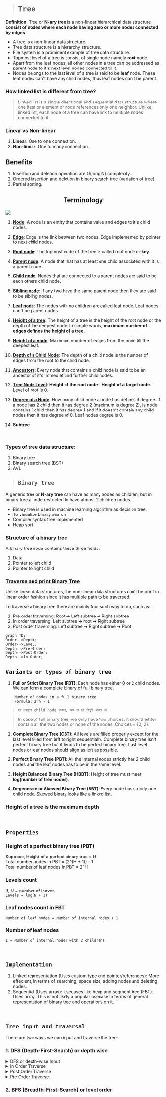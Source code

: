 > # **```Tree```**

**Definition**: Tree or **N-ary tree** is a non-linear hierarchical data structure **consist of nodes where each node having zero or more nodes connected by edges**.

- A tree is a non-linear data structure.
- Tree data structure is a hierarchy structure.
- File system is a prominent example of tree data structure.
- Topmost level of a tree is consist of single node namely **root** node.
- Apart from the leaf nodes, all other nodes in a tree can be addressed as parent node to it's next level nodes connected to it.
- Nodes belongs to the last level of a tree is said to be **leaf** node. These leaf nodes can't have any child nodes, thus leaf nodes can't be parent.

### **How linked list is different from tree?**

> Linked list is a single directional and sequential data structure where one item or element or node references only one neighbor. Unlike linked list, each node of a tree can have link to multiple nodes connected to it.

### Linear vs Non-linear 
1. **Linear**: One to one connection.
2. **Non-linear**: One to many connection.


## **Benefits**

1. Insertion and deletion operation are O(long N) complexity.
2. Ordered insertion and deletion in binary search tree (variation of tree).
3. Partial sorting.

## <p align="center">**Terminology**</p>

![](./tree1.png)

1. <ins>**Node**</ins>: A node is an entity that contains value and edges to it's child nodes.  

2. <ins>**Edge**</ins>: Edge is the link between two nodes. Edge implemented by pointer to next child nodes.  

3. <ins>**Root node**</ins>: The topmost node of the tree is called root node or **key**.  

4. <ins>**Parent node**</ins>: A node that that has at least one child associated with it is a parent node.  

5. <ins>**Child node**</ins>: Nodes that are connected to a parent nodes are said to be each others child node.  

6. <ins>**Sibling node**</ins>: If any two have the same parent node then they are said to be sibling nodes.   

7. <ins>**Leaf node**</ins>: The nodes with no children are called leaf node. Leaf nodes can't be parent nodes.

8. <ins>**Height of a tree**</ins>: The height of a tree is the height of the root node or the depth of the deepest node. In simple words, **maximum number of edges defines the height of a tree**.

9. <ins>**Height of a node**</ins>: Maximum number of edges from the node till the deepest leaf. 

10. <ins>**Depth of a Child Node**</ins>: The depth of a child node is the number of edges from the root to the child node.  

11. <ins>**Ancestors**</ins>: Every node that contains a child node is said to be an ancestor of it's immediet and further child nodes. 

12. <ins>**Tree Node Level**</ins>: **Height of the root node - Height of a target node**. Level of root is 0.

13. <ins>**Degree of a Node**</ins>: How many child node a node has defines it degree. If a node has 2 child then it has degree 2 (maximum is degree 2), is node contains 1 child then it has degree 1 and if it doesn't contain any child nodes then it has degree of 0. Leaf nodes degree is 0. 

14. **Subtree** 


&nbsp;

### **Types of tree data structure:**

1. Binary tree
2. Binary search tree (BST)
3. AVL

> ## **```Binary tree```**

A generic tree or **N-ary tree** can have as many nodes as children, but in binary tree a node restricted to have atmost 2 children nodes.

- Binary tree is used in machine learning algorithm as decision tree.
- To visualize binary search
- Compiler syntax tree implemented
- Heap sort

### Structure of a binary tree

A binary tree node contains these three fields:

1. Data
2. Pointer to left child
3. Pointer to right child

### <ins>Traverse and print **Binary Tree**</ins>

Unlike linear data structures, the non-linear data structures can't be print in linear order fashion since it has multiple path to be traversed.

To traverse a binary tree there are mainly four such way to do, such as:

1. Pre order traversing: Root ➔ Left subtree ➔ Right subtree
2. In order traversing: Left subtree ➔ root ➔ Right subtree
3. Post order traversing: Left subtree ➔ Right subtree ➔ Root

```mermaid
graph TD;
Order-->Depth;
Order-->Level;
Depth-->Pre-Order;
Depth-->Post-Order;
Depth-->In-Order;
```
## **```Variants or types of binary tree```**

1. **Full or Strict Binary Tree (FBT)**: Each node has either 0 or 2 child nodes. We can form a complete binary of full binary tree. 
```
    Number of nodes in a full binary tree
    Formula: 2^h - 1
```
> ``` হয় সবগুলো child node থাকবে, আর না হয় কিছুই থাকবে না । ```

> In case of full binary tree, we only have two choices, it should eihter contain all the two nodes or none of the nodes. Choices = {0, 2}.

1. **Complete Binary Tree (CBT)**: All levels are filled properly except for the last level filled from left to right sequentially. Complete binary tree isn't perfect binary tree but it tends to be perfect binary tree. Last level nodes or leaf nodes should align as left as possible. 

2. **Perfect Binary Tree (PBT)**: All the internal nodes strictly has 2 child nodes and the leaf nodes has to be in the same level.

3. **Height Balanced Binary Tree (HBBT)**: Height of tree must meet **log(number of tree nodes)**.

4. **Degenerate or Skewed Binary Tree (SBT)**: Every node has strictly one child node. Skewed binary looks like a linked list.

### Height of a tree is the maximum depth

&nbsp;

## **```Properties```**
### Height of a perfect binary tree (PBT)
Suppose, Height of a perfect binary tree = H  
Total number nodes in PBT = (2^(H + 1)) - 1   
Total number of leaf nodes in PBT = 2^H

### Levels count
If, N = number of leaves   
```Levels = log(N + 1)```

### Leaf nodes count in FBT
```Number of leaf nodes = Number of internal nodes + 1```

### Number of leaf nodes
```1 + Number of internal nodes with 2 childrens```

&nbsp;

## **```Implementation```**

1. Linked representation (Uses custom type and pointer/references): More effecient, in terms of searching, space size, adding nodes and deleting nodes. 
2. Sequential (Uses array): Usecases like heap and segment tree (FBT). Uses array. This is not likely a popular usecase in terms of general representation of binary tree and operations on it.

&nbsp;
## **```Tree input and traversal```**
There are two ways we can input and traverse the tree:

### 1. DFS (Depth-First-Search) or depth wise

<!-- 1 -->
<details>
<summary>DFS or depth-wise Input</summary>

```cpp
Node *depth_wise_input(Node *root)
{
    int data;
    cout << "Enter data for node: ";
    cin >> data;

    if (data <= 0)
        return nullptr;

    Node *newNode = new Node(data);

    cout << "Left node data: ";
    root->leftChild = depth_wise_input(root->leftChild);

    cout << "Right node data: ";
    root->rightChild = depth_wise_input(root->rightChild);

    return root;
}
```
</details>

<!-- 2 -->
<details>
<summary>In Order Traverse</summary>

```cpp
void in_order_traverse(Node *root)
{
    if (!root)
        return;

    pre_order_traverse(root->leftChild);
    cout << root->data << ' ';
    pre_order_traverse(root->rightChild);
}
```
</details>

<!-- 3 -->
<details>
<summary>Post Order Traverse</summary>

```cpp
void post_order_traverse(Node *root)
{
    if (!root)
        return;

    pre_order_traverse(root->leftChild);
    pre_order_traverse(root->rightChild);
    cout << root->data << ' ';
}
```
</details>

<!-- 4 -->
<details>
<summary>Pre Order Traverse</summary>

```cpp
void pre_order_traverse(Node *root)
{
    if (!root)
        return;

    cout << root->data << ' ';
    pre_order_traverse(root->leftChild);
    pre_order_traverse(root->rightChild);
}
```
</details>

### 2. BFS (Breadth-First-Search) or level order
